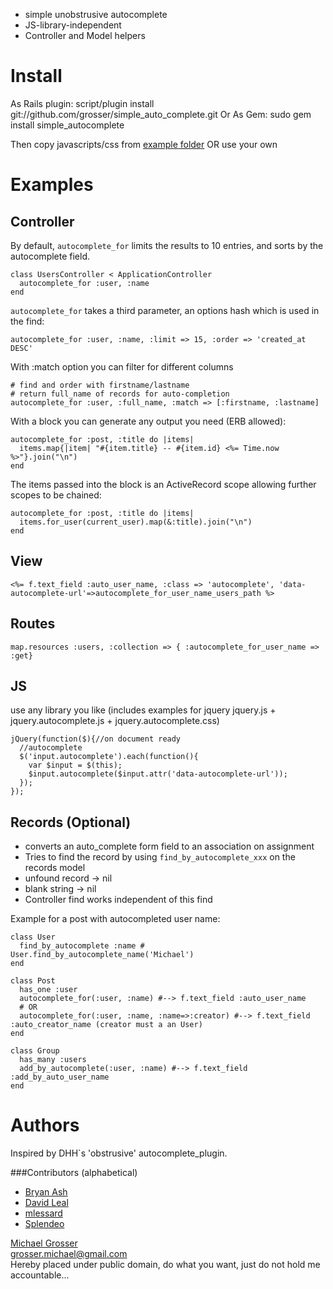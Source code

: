  - simple unobstrusive autocomplete
 - JS-library-independent
 - Controller and Model helpers


Install
=======
As Rails plugin:
    script/plugin install git://github.com/grosser/simple_auto_complete.git
Or As Gem:
    sudo gem install simple_autocomplete

Then copy javascripts/css from [example folder](http://github.com/grosser/simple_auto_complete/tree/master/example_js/) OR use your own


Examples
========

Controller
----------
By default, `autocomplete_for` limits the results to 10 entries,
and sorts by the autocomplete field.

    class UsersController < ApplicationController
      autocomplete_for :user, :name
    end


`autocomplete_for` takes a third parameter, an options hash which is used in the find:

    autocomplete_for :user, :name, :limit => 15, :order => 'created_at DESC'

With :match option you can filter for different columns

    # find and order with firstname/lastname
    # return full_name of records for auto-completion
    autocomplete_for :user, :full_name, :match => [:firstname, :lastname]

With a block you can generate any output you need (ERB allowed):

    autocomplete_for :post, :title do |items|
      items.map{|item| "#{item.title} -- #{item.id} <%= Time.now %>"}.join("\n")
    end

The items passed into the block is an ActiveRecord scope allowing further scopes to be chained:

    autocomplete_for :post, :title do |items|
      items.for_user(current_user).map(&:title).join("\n")
    end
      
View
----
    <%= f.text_field :auto_user_name, :class => 'autocomplete', 'data-autocomplete-url'=>autocomplete_for_user_name_users_path %>

Routes
------
    map.resources :users, :collection => { :autocomplete_for_user_name => :get}

JS
--
use any library you like
(includes examples for jquery jquery.js + jquery.autocomplete.js + jquery.autocomplete.css)


    jQuery(function($){//on document ready
      //autocomplete
      $('input.autocomplete').each(function(){
        var $input = $(this);
        $input.autocomplete($input.attr('data-autocomplete-url'));
      });
    });

Records (Optional)
------------------
 - converts an auto_complete form field to an association on assignment
 - Tries to find the record by using `find_by_autocomplete_xxx` on the records model
 - unfound record -> nil
 - blank string -> nil
 - Controller find works independent of this find

Example for a post with autocompleted user name:

    class User
      find_by_autocomplete :name # User.find_by_autocomplete_name('Michael')
    end

    class Post
      has_one :user
      autocomplete_for(:user, :name) #--> f.text_field :auto_user_name
      # OR
      autocomplete_for(:user, :name, :name=>:creator) #--> f.text_field :auto_creator_name (creator must a an User)
    end

    class Group
      has_many :users
      add_by_autocomplete(:user, :name) #--> f.text_field :add_by_auto_user_name
    end


Authors
=======
Inspired by DHH`s 'obstrusive' autocomplete_plugin.

###Contributors (alphabetical)
 - [Bryan Ash](http://bryan-ash.blogspot.com)
 - [David Leal](http://github.com/david)
 - [mlessard](http://github.com/mlessard)
 - [Splendeo](http://www.splendeo.es)

[Michael Grosser](http://pragmatig.wordpress.com)  
grosser.michael@gmail.com  
Hereby placed under public domain, do what you want, just do not hold me accountable...
